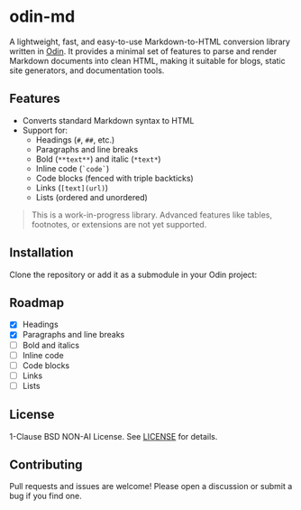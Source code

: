 # odin-md

A lightweight, fast, and easy-to-use Markdown-to-HTML conversion library 
written in [Odin](https://odin-lang.org/). It provides a minimal set of
features to parse and render Markdown documents into clean HTML, making it 
suitable for blogs, static site generators, and documentation tools.

## Features

- Converts standard Markdown syntax to HTML
- Support for:
  - Headings (`#`, `##`, etc.)
  - Paragraphs and line breaks
  - Bold (`**text**`) and italic (`*text*`)
  - Inline code (`` `code` ``)
  - Code blocks (fenced with triple backticks)
  - Links (`[text](url)`)
  - Lists (ordered and unordered)

> This is a work-in-progress library. Advanced features like tables, 
footnotes, or extensions are not yet supported.

## Installation
Clone the repository or add it as a submodule in your Odin project:

## Roadmap

- [x] Headings
- [x] Paragraphs and line breaks
- [ ] Bold and italics
- [ ] Inline code
- [ ] Code blocks
- [ ] Links
- [ ] Lists

## License

1-Clause BSD NON-AI License. See [LICENSE](./LICENSE) for details.

## Contributing

Pull requests and issues are welcome! Please open a discussion or submit a bug
if you find one.
